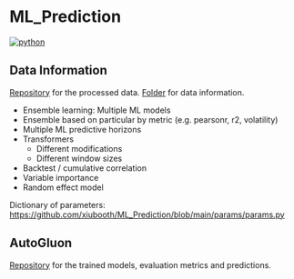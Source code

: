 # ML_Prediction
<p align="left">
    <a href="https://www.python.org/">
        <img src="https://img.shields.io/badge/python-v3-brightgreen.svg"
            alt="python"></a> &nbsp;
</p>

## Data Information
<a href="https://drive.google.com/drive/folders/1POBAD1JIJ7Ab1oI9FXQfJKs8XegPJAXx?usp=sharing" target="_blank">Repository</a> for the processed data. <a href="https://drive.google.com/drive/folders/191fLnoGSo8cmf8NajE7j8oci6gmWoJ5P?usp=sharing" target="_blank">Folder</a> for data information.

- Ensemble learning: Multiple ML models
- Ensemble based on particular by metric (e.g. pearsonr, r2, volatility)
- Multiple ML predictive horizons
- Transformers 
  - Different modifications
  - Different window sizes
- Backtest / cumulative correlation
- Variable importance
- Random effect model

Dictionary of parameters: https://github.com/xiubooth/ML_Prediction/blob/main/params/params.py

## AutoGluon
<a href="https://drive.google.com/drive/folders/1FwhAPcm-WGfaGBCA_0WJiNgRayQ5eMd3?usp=sharing" target="_blank">Repository</a> for the trained models, evaluation metrics and predictions. 
